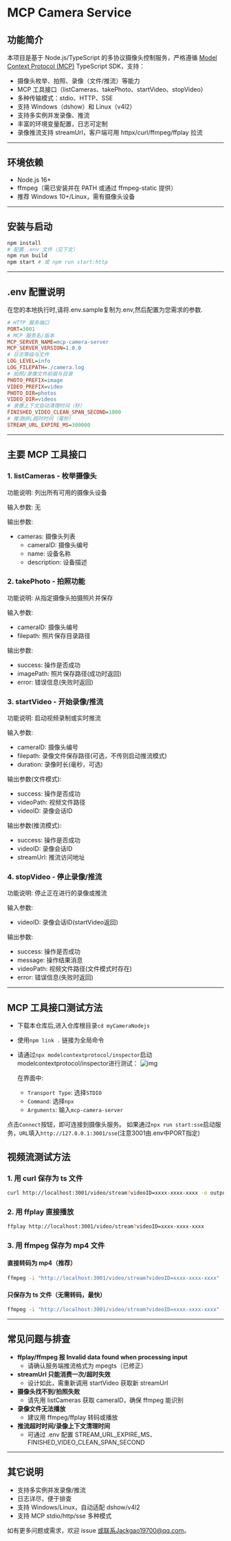 # MCP Camera Service

## 功能简介

本项目是基于 Node.js/TypeScript 的多协议摄像头控制服务，严格遵循 [Model Context Protocol (MCP)](https://github.com/modelcontextprotocol/modelcontextprotocol) TypeScript SDK，支持：
- 摄像头枚举、拍照、录像（文件/推流）等能力
- MCP 工具接口（listCameras、takePhoto、startVideo、stopVideo）
- 多种传输模式：stdio、HTTP、SSE
- 支持 Windows（dshow）和 Linux（v4l2）
- 支持多实例并发录像、推流
- 丰富的环境变量配置，日志可定制
- 录像推流支持 streamUrl，客户端可用 httpx/curl/ffmpeg/ffplay 拉流

---

## 环境依赖
- Node.js 16+
- ffmpeg（需已安装并在 PATH 或通过 ffmpeg-static 提供）
- 推荐 Windows 10+/Linux，需有摄像头设备

---

## 安装与启动

```bash
npm install
# 配置 .env 文件（见下文）
npm run build
npm start # 或 npm run start:http
```

---

## .env 配置说明
在您的本地执行时,请将.env.sample复制为.env,然后配置为您需求的参数.

```ini
# HTTP 服务端口
PORT=3001
# MCP 服务名/版本
MCP_SERVER_NAME=mcp-camera-server
MCP_SERVER_VERSION=1.0.0
# 日志等级与文件
LOG_LEVEL=info
LOG_FILEPATH=./camera.log
# 拍照/录像文件前缀与目录
PHOTO_PREFIX=image
VIDEO_PREFIX=video
PHOTO_DIR=photos
VIDEO_DIR=videos
# 录像上下文自动清理时间（秒）
FINISHED_VIDEO_CLEAN_SPAN_SECOND=1800
# 推流URL超时时间（毫秒）
STREAM_URL_EXPIRE_MS=300000
```

---

## 主要 MCP 工具接口

### 1. listCameras - 枚举摄像头
功能说明: 列出所有可用的摄像头设备

输入参数: 无

输出参数:
- cameras: 摄像头列表
  - cameraID: 摄像头编号
  - name: 设备名称
  - description: 设备描述

### 2. takePhoto - 拍照功能
功能说明: 从指定摄像头拍摄照片并保存

输入参数:
- cameraID: 摄像头编号
- filepath: 照片保存目录路径

输出参数:
- success: 操作是否成功
- imagePath: 照片保存路径(成功时返回)
- error: 错误信息(失败时返回)

### 3. startVideo - 开始录像/推流
功能说明: 启动视频录制或实时推流

输入参数:
- cameraID: 摄像头编号
- filepath: 录像文件保存路径(可选，不传则启动推流模式)
- duration: 录像时长(毫秒，可选)

输出参数(文件模式):
- success: 操作是否成功
- videoPath: 视频文件路径
- videoID: 录像会话ID

输出参数(推流模式):
- success: 操作是否成功
- videoID: 录像会话ID
- streamUrl: 推流访问地址

### 4. stopVideo - 停止录像/推流
功能说明: 停止正在进行的录像或推流

输入参数:
- videoID: 录像会话ID(startVideo返回)

输出参数:
- success: 操作是否成功
- message: 操作结果消息
- videoPath: 视频文件路径(文件模式时存在)
- error: 错误信息(失败时返回)

---

## MCP 工具接口测试方法
- 下载本仓库后,进入仓库根目录`cd myCameraNodejs`
- 使用`npm link .` 链接为全局命令
- 请通过`npx modelcontextprotocol/inspector`启动modelcontextprotocol/inspector进行测试：
![img](./doc/inspector.png)

  在界面中:
  - `Transport Type`: 选择`STDIO`
  - `Command`: 选择`npx`
  - `Arguments`: 输入`mcp-camera-server`

点击`Connect`按钮，即可连接到摄像头服务。
如果通过`npx run start:sse`启动服务，`URL`填入`http://127.0.0.1:3001/sse`(注意3001由.env中PORT指定)

## 视频流测试方法

### 1. 用 curl 保存为 ts 文件
```bash
curl http://localhost:3001/video/stream?videoID=xxxx-xxxx-xxxx -o output.ts
```

### 2. 用 ffplay 直接播放
```bash
ffplay http://localhost:3001/video/stream?videoID=xxxx-xxxx-xxxx
```

### 3. 用 ffmpeg 保存为 mp4 文件

#### 直接转码为 mp4（推荐）
```bash
ffmpeg -i "http://localhost:3001/video/stream?videoID=xxxx-xxxx-xxxx" -c:v libx264 -preset veryfast -crf 23 -f mp4 output.mp4
```

#### 只保存为 ts 文件（无需转码，最快）
```bash
ffmpeg -i "http://localhost:3001/video/stream?videoID=xxxx-xxxx-xxxx" -c copy output.ts
```

---

## 常见问题与排查

- **ffplay/ffmpeg 报 Invalid data found when processing input**
  - 请确认服务端推流格式为 mpegts（已修正）
- **streamUrl 只能消费一次/超时失效**
  - 设计如此，需重新调用 startVideo 获取新 streamUrl
- **摄像头找不到/拍照失败**
  - 请先用 listCameras 获取 cameraID，确保 ffmpeg 能识别
- **录像文件无法播放**
  - 建议用 ffmpeg/ffplay 转码或播放
- **推流超时时间/录像上下文清理时间**
  - 可通过 .env 配置 STREAM_URL_EXPIRE_MS、FINISHED_VIDEO_CLEAN_SPAN_SECOND

---

## 其它说明
- 支持多实例并发录像/推流
- 日志详尽，便于排查
- 支持 Windows/Linux，自动适配 dshow/v4l2
- 支持 MCP stdio/http/sse 多种模式

如有更多问题或需求，欢迎 issue 或联系Jackgao19700@qq.com。
